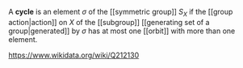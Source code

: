 A **cycle** is an element $\sigma$ of the [[symmetric group]] $S_X$ if the [[group action|action]] on $X$ of the [[subgroup]] [[generating set of a group|generated]] by $\sigma$ has at most one [[orbit]] with more than one element.

https://www.wikidata.org/wiki/Q212130